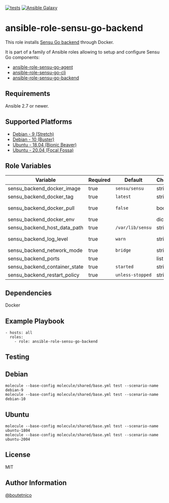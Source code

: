 [![tests](https://github.com/boutetnico/ansible-role-sensu-go-backend/workflows/Test%20ansible%20role/badge.svg)](https://github.com/boutetnico/ansible-role-sensu-go-backend/actions?query=workflow%3A%22Test+ansible+role%22)
[![Ansible Galaxy](https://img.shields.io/badge/galaxy-boutetnico.sensu_go_backend-blue.svg)](https://galaxy.ansible.com/boutetnico/sensu_go_backend)

ansible-role-sensu-go-backend
=============================

This role installs [Sensu Go backend](https://docs.sensu.io/sensu-go/latest/reference/backend/) through Docker.

It is part of a family of Ansible roles allowing to setup and configure Sensu Go components:

- [ansible-role-sensu-go-agent](https://github.com/boutetnico/ansible-role-sensu-go-agent)
- [ansible-role-sensu-go-cli](https://github.com/boutetnico/ansible-role-sensu-go-cli)
- [ansible-role-sensu-go-backend](https://github.com/boutetnico/ansible-role-sensu-go-backend)

Requirements
------------

Ansible 2.7 or newer.

Supported Platforms
-------------------

- [Debian - 9 (Stretch)](https://wiki.debian.org/DebianStretch)
- [Debian - 10 (Buster)](https://wiki.debian.org/DebianBuster)
- [Ubuntu - 18.04 (Bionic Beaver)](http://releases.ubuntu.com/18.04/)
- [Ubuntu - 20.04 (Focal Fossa)](http://releases.ubuntu.com/20.04/)

Role Variables
--------------

| Variable                        | Required | Default            | Choices   | Comments                                           |
|---------------------------------|----------|--------------------|-----------|----------------------------------------------------|
| sensu_backend_docker_image      | true     | `sensu/sensu`      | string    |                                                    |
| sensu_backend_docker_tag        | true     | `latest`           | string    | https://hub.docker.com/r/sensu/sensu/tags          |
| sensu_backend_docker_pull       | true     | `false`            | boolean   | Set `true` to force pulling a newer Docker image.  |
| sensu_backend_docker_env        | true     |                    | dict      | See `defaults/main.yml`.                           |
| sensu_backend_host_data_path    | true     | `/var/lib/sensu`   | string    | Path to files on host for persistence.             |
| sensu_backend_log_level         | true     | `warn`             | string    | Values: panic, fatal, error, warn, info, debug.    |
| sensu_backend_network_mode      | true     | `bridge`           | string    | `bridge`, `host`, `none` or `container:<name|id>`. |
| sensu_backend_ports             | true     |                    | list      | See `defaults/main.yml`.                           |
| sensu_backend_container_state   | true     | `started`          | string    | `absent`, `present`, `stopped` or `started`.       |
| sensu_backend_restart_policy    | true     | `unless-stopped`   | string    | `no`, `on-failure`, `always`, `unless-stopped`.    |

Dependencies
------------

Docker

Example Playbook
----------------

    - hosts: all
      roles:
        - role: ansible-role-sensu-go-backend

Testing
-------

## Debian

    molecule --base-config molecule/shared/base.yml test --scenario-name debian-9
    molecule --base-config molecule/shared/base.yml test --scenario-name debian-10

## Ubuntu

    molecule --base-config molecule/shared/base.yml test --scenario-name ubuntu-1804
    molecule --base-config molecule/shared/base.yml test --scenario-name ubuntu-2004

License
-------

MIT

Author Information
------------------

[@boutetnico](https://github.com/boutetnico)
